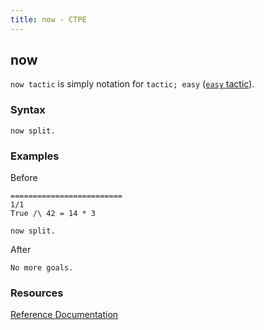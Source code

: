 ```yaml
---
title: now - CTPE
---
```


## now

`now tactic` is simply notation for `tactic; easy` ([`easy` tactic](/ctpe/Automation/easy.html)).

### Syntax

```coq
now split.
```

### Examples

Before
```coq
=========================
1/1
True /\ 42 = 14 * 3
```

```coq
now split.
```

After
```coq
No more goals.
```

### Resources

[Reference Documentation](https://coq.inria.fr/doc/master/refman/proofs/automatic-tactics/auto.html#coq:tacn.now)
